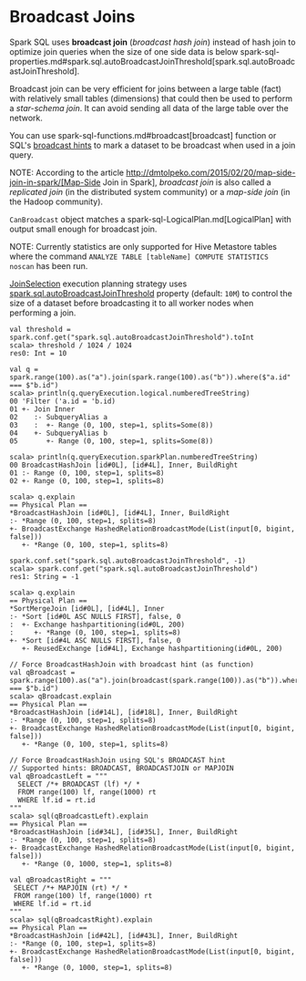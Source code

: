 # Broadcast Joins

Spark SQL uses **broadcast join** (_broadcast hash join_) instead of hash join to optimize join queries when the size of one side data is below spark-sql-properties.md#spark.sql.autoBroadcastJoinThreshold[spark.sql.autoBroadcastJoinThreshold].

Broadcast join can be very efficient for joins between a large table (fact) with relatively small tables (dimensions) that could then be used to perform a *star-schema join*. It can avoid sending all data of the large table over the network.

You can use spark-sql-functions.md#broadcast[broadcast] function or SQL's [broadcast hints](new-and-noteworthy/hint-framework.md#broadcast-hints) to mark a dataset to be broadcast when used in a join query.

NOTE: According to the article http://dmtolpeko.com/2015/02/20/map-side-join-in-spark/[Map-Side Join in Spark], *broadcast join* is also called a *replicated join* (in the distributed system community) or a *map-side join* (in the Hadoop community).

`CanBroadcast` object matches a spark-sql-LogicalPlan.md[LogicalPlan] with output small enough for broadcast join.

NOTE: Currently statistics are only supported for Hive Metastore tables where the command `ANALYZE TABLE [tableName] COMPUTE STATISTICS noscan` has been run.

[JoinSelection](execution-planning-strategies/JoinSelection.md) execution planning strategy uses [spark.sql.autoBroadcastJoinThreshold](spark-sql-properties.md#spark.sql.autoBroadcastJoinThreshold) property (default: `10M`) to control the size of a dataset before broadcasting it to all worker nodes when performing a join.

```text
val threshold =  spark.conf.get("spark.sql.autoBroadcastJoinThreshold").toInt
scala> threshold / 1024 / 1024
res0: Int = 10

val q = spark.range(100).as("a").join(spark.range(100).as("b")).where($"a.id" === $"b.id")
scala> println(q.queryExecution.logical.numberedTreeString)
00 'Filter ('a.id = 'b.id)
01 +- Join Inner
02    :- SubqueryAlias a
03    :  +- Range (0, 100, step=1, splits=Some(8))
04    +- SubqueryAlias b
05       +- Range (0, 100, step=1, splits=Some(8))

scala> println(q.queryExecution.sparkPlan.numberedTreeString)
00 BroadcastHashJoin [id#0L], [id#4L], Inner, BuildRight
01 :- Range (0, 100, step=1, splits=8)
02 +- Range (0, 100, step=1, splits=8)

scala> q.explain
== Physical Plan ==
*BroadcastHashJoin [id#0L], [id#4L], Inner, BuildRight
:- *Range (0, 100, step=1, splits=8)
+- BroadcastExchange HashedRelationBroadcastMode(List(input[0, bigint, false]))
   +- *Range (0, 100, step=1, splits=8)

spark.conf.set("spark.sql.autoBroadcastJoinThreshold", -1)
scala> spark.conf.get("spark.sql.autoBroadcastJoinThreshold")
res1: String = -1

scala> q.explain
== Physical Plan ==
*SortMergeJoin [id#0L], [id#4L], Inner
:- *Sort [id#0L ASC NULLS FIRST], false, 0
:  +- Exchange hashpartitioning(id#0L, 200)
:     +- *Range (0, 100, step=1, splits=8)
+- *Sort [id#4L ASC NULLS FIRST], false, 0
   +- ReusedExchange [id#4L], Exchange hashpartitioning(id#0L, 200)

// Force BroadcastHashJoin with broadcast hint (as function)
val qBroadcast = spark.range(100).as("a").join(broadcast(spark.range(100)).as("b")).where($"a.id" === $"b.id")
scala> qBroadcast.explain
== Physical Plan ==
*BroadcastHashJoin [id#14L], [id#18L], Inner, BuildRight
:- *Range (0, 100, step=1, splits=8)
+- BroadcastExchange HashedRelationBroadcastMode(List(input[0, bigint, false]))
   +- *Range (0, 100, step=1, splits=8)

// Force BroadcastHashJoin using SQL's BROADCAST hint
// Supported hints: BROADCAST, BROADCASTJOIN or MAPJOIN
val qBroadcastLeft = """
  SELECT /*+ BROADCAST (lf) */ *
  FROM range(100) lf, range(1000) rt
  WHERE lf.id = rt.id
"""
scala> sql(qBroadcastLeft).explain
== Physical Plan ==
*BroadcastHashJoin [id#34L], [id#35L], Inner, BuildRight
:- *Range (0, 100, step=1, splits=8)
+- BroadcastExchange HashedRelationBroadcastMode(List(input[0, bigint, false]))
   +- *Range (0, 1000, step=1, splits=8)

val qBroadcastRight = """
 SELECT /*+ MAPJOIN (rt) */ *
 FROM range(100) lf, range(1000) rt
 WHERE lf.id = rt.id
"""
scala> sql(qBroadcastRight).explain
== Physical Plan ==
*BroadcastHashJoin [id#42L], [id#43L], Inner, BuildRight
:- *Range (0, 100, step=1, splits=8)
+- BroadcastExchange HashedRelationBroadcastMode(List(input[0, bigint, false]))
   +- *Range (0, 1000, step=1, splits=8)
```
